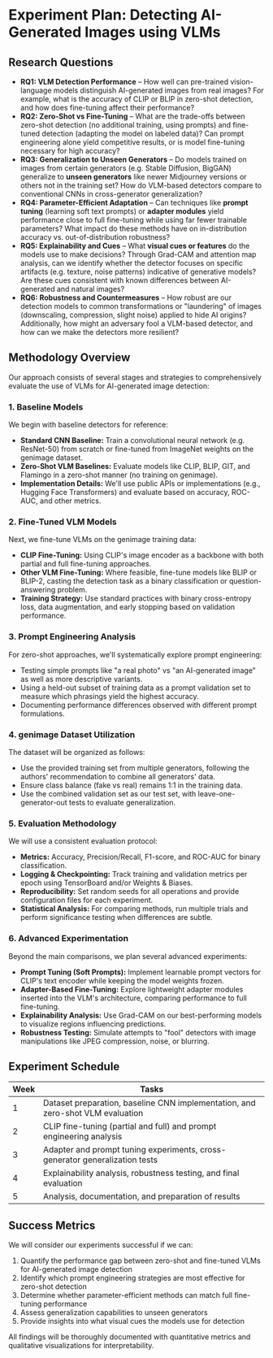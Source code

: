 # Experiment Plan: Detecting AI-Generated Images using VLMs

## Research Questions

* **RQ1: VLM Detection Performance** – How well can pre-trained vision-language models distinguish AI-generated images from real images? For example, what is the accuracy of CLIP or BLIP in zero-shot detection, and how does fine-tuning affect their performance?
* **RQ2: Zero-Shot vs Fine-Tuning** – What are the trade-offs between zero-shot detection (no additional training, using prompts) and fine-tuned detection (adapting the model on labeled data)? Can prompt engineering alone yield competitive results, or is model fine-tuning necessary for high accuracy?
* **RQ3: Generalization to Unseen Generators** – Do models trained on images from certain generators (e.g. Stable Diffusion, BigGAN) generalize to **unseen generators** like newer Midjourney versions or others not in the training set? How do VLM-based detectors compare to conventional CNNs in cross-generator generalization?
* **RQ4: Parameter-Efficient Adaptation** – Can techniques like **prompt tuning** (learning soft text prompts) or **adapter modules** yield performance close to full fine-tuning while using far fewer trainable parameters? What impact do these methods have on in-distribution accuracy vs. out-of-distribution robustness?
* **RQ5: Explainability and Cues** – What **visual cues or features** do the models use to make decisions? Through Grad-CAM and attention map analysis, can we identify whether the detector focuses on specific artifacts (e.g. texture, noise patterns) indicative of generative models? Are these cues consistent with known differences between AI-generated and natural images?
* **RQ6: Robustness and Countermeasures** – How robust are our detection models to common transformations or "laundering" of images (downscaling, compression, slight noise) applied to hide AI origins? Additionally, how might an adversary fool a VLM-based detector, and how can we make the detectors more resilient?

## Methodology Overview

Our approach consists of several stages and strategies to comprehensively evaluate the use of VLMs for AI-generated image detection:

### 1. Baseline Models

We begin with baseline detectors for reference:

* **Standard CNN Baseline:** Train a convolutional neural network (e.g. ResNet-50) from scratch or fine-tuned from ImageNet weights on the genimage dataset.
* **Zero-Shot VLM Baselines:** Evaluate models like CLIP, BLIP, GIT, and Flamingo in a zero-shot manner (no training on genimage).
* **Implementation Details:** We'll use public APIs or implementations (e.g., Hugging Face Transformers) and evaluate based on accuracy, ROC-AUC, and other metrics.

### 2. Fine-Tuned VLM Models

Next, we fine-tune VLMs on the genimage training data:

* **CLIP Fine-Tuning:** Using CLIP's image encoder as a backbone with both partial and full fine-tuning approaches.
* **Other VLM Fine-Tuning:** Where feasible, fine-tune models like BLIP or BLIP-2, casting the detection task as a binary classification or question-answering problem.
* **Training Strategy:** Use standard practices with binary cross-entropy loss, data augmentation, and early stopping based on validation performance.

### 3. Prompt Engineering Analysis

For zero-shot approaches, we'll systematically explore prompt engineering:

* Testing simple prompts like "a real photo" vs "an AI-generated image" as well as more descriptive variants.
* Using a held-out subset of training data as a prompt validation set to measure which phrasings yield the highest accuracy.
* Documenting performance differences observed with different prompt formulations.

### 4. genimage Dataset Utilization

The dataset will be organized as follows:

* Use the provided training set from multiple generators, following the authors' recommendation to combine all generators' data.
* Ensure class balance (fake vs real) remains 1:1 in the training data.
* Use the combined validation set as our test set, with leave-one-generator-out tests to evaluate generalization.

### 5. Evaluation Methodology

We will use a consistent evaluation protocol:

* **Metrics:** Accuracy, Precision/Recall, F1-score, and ROC-AUC for binary classification.
* **Logging & Checkpointing:** Track training and validation metrics per epoch using TensorBoard and/or Weights & Biases.
* **Reproducibility:** Set random seeds for all operations and provide configuration files for each experiment.
* **Statistical Analysis:** For comparing methods, run multiple trials and perform significance testing when differences are subtle.

### 6. Advanced Experimentation

Beyond the main comparisons, we plan several advanced experiments:

* **Prompt Tuning (Soft Prompts):** Implement learnable prompt vectors for CLIP's text encoder while keeping the model weights frozen.
* **Adapter-Based Fine-Tuning:** Explore lightweight adapter modules inserted into the VLM's architecture, comparing performance to full fine-tuning.
* **Explainability Analysis:** Use Grad-CAM on our best-performing models to visualize regions influencing predictions.
* **Robustness Testing:** Simulate attempts to "fool" detectors with image manipulations like JPEG compression, noise, or blurring.

## Experiment Schedule

| Week | Tasks |
|------|-------|
| 1    | Dataset preparation, baseline CNN implementation, and zero-shot VLM evaluation |
| 2    | CLIP fine-tuning (partial and full) and prompt engineering analysis |
| 3    | Adapter and prompt tuning experiments, cross-generator generalization tests |
| 4    | Explainability analysis, robustness testing, and final evaluation |
| 5    | Analysis, documentation, and preparation of results |

## Success Metrics

We will consider our experiments successful if we can:

1. Quantify the performance gap between zero-shot and fine-tuned VLMs for AI-generated image detection
2. Identify which prompt engineering strategies are most effective for zero-shot detection
3. Determine whether parameter-efficient methods can match full fine-tuning performance
4. Assess generalization capabilities to unseen generators
5. Provide insights into what visual cues the models use for detection

All findings will be thoroughly documented with quantitative metrics and qualitative visualizations for interpretability. 
